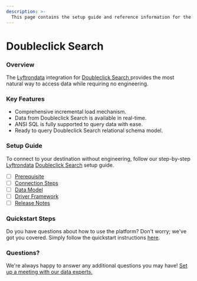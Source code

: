 ```yaml
---
description: >-
  This page contains the setup guide and reference information for the Doubleclick Search source connector.
---
```


# Doubleclick Search

### Overview

The [Lyftrondata](https://www.lyftrondata.com/) integration for [Doubleclick Search](https://www.lyftrondata.com/integration/doubleclick-search/)[ ](https://www.lyftrondata.com/integration/doubleclick-search/)provides the most natural way to access data while requiring no engineering.

### Key Features

* Comprehensive incremental load mechanism.
* Data from Doubleclick Search is available in real-time.&#x20;
* ANSI SQL is fully supported to query data with ease.
* Ready to query Doubleclick Search relational schema model.

### Setup Guide

To connect to your destination without engineering, follow our step-by-step [Lyftrondata](https://www.lyftrondata.com/)  [Doubleclick Search](https://www.lyftrondata.com/integration/doubleclick-search/) setup guide.

* [ ] [Prerequisite](../../marketing-analytics/doubleclick-search/prerequisite.md)
* [ ] [Connection Steps](../../marketing-analytics/doubleclick-search/connection-steps.md)
* [ ] [Data Model](../../marketing-analytics/doubleclick-search/data-model/)
* [ ] [Driver Framework](../../marketing-analytics/doubleclick-search/driver-framework/)
* [ ] [Release Notes](../../marketing-analytics/doubleclick-search/release-notes.md)

### Quickstart Steps

Do you have questions about how to use the platform? Don't worry; we've got you covered. Simply follow the quickstart instructions [here](../../../quickstart-steps.md).

### Questions? <a href="#questions" id="questions"></a>

We're always happy to answer any additional questions you may have! [Set up a meeting with our data experts.](https://www.lyftrondata.com/book-a-meeting/)

